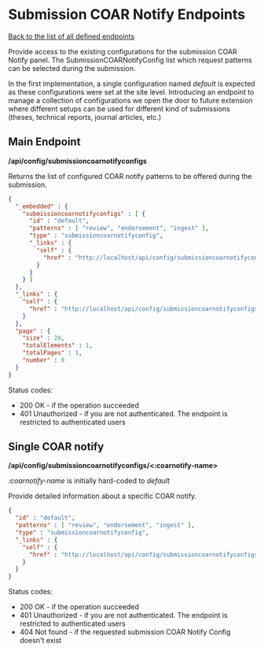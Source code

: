 # Submission COAR Notify Endpoints
[Back to the list of all defined endpoints](endpoints.md)

Provide access to the existing configurations for the submission COAR Notify panel.
The SubmissionCOARNotifyConfig list which request patterns can be selected during the submission.

In the first implementation, a single configuration named *default* is expected as these configurations were set at the site level.
Introducing an endpoint to manage a collection of configurations we open the door to future extension where different setups can be used for different kind of submissions (theses, technical reports, journal articles, etc.)

## Main Endpoint
**/api/config/submissioncoarnotifyconfigs**

Returns the list of configured COAR notify patterns to be offered during the submission.

```json
{
  "_embedded" : {
    "submissioncoarnotifyconfigs" : [ {
      "id" : "default",
      "patterns" : [ "review", "endorsement", "ingest" ],
      "type" : "submissioncoarnotifyconfig",
      "_links" : {
        "self" : {
          "href" : "http://localhost/api/config/submissioncoarnotifyconfigs/default"
        }
      }
    } ]
  },
  "_links" : {
    "self" : {
      "href" : "http://localhost/api/config/submissioncoarnotifyconfigs"
    }
  },
  "page" : {
    "size" : 20,
    "totalElements" : 1,
    "totalPages" : 1,
    "number" : 0
  }
}
```

Status codes:
* 200 OK - if the operation succeeded
* 401 Unauthorized - if you are not authenticated. The endpoint is restricted to authenticated users


## Single COAR notify
**/api/config/submissioncoarnotifyconfigs/<:coarnotify-name>**

*:coarnotify-name* is initially hard-coded to *default*

Provide detailed information about a specific COAR notify.
```json
{
  "id" : "default",
  "patterns" : [ "review", "endorsement", "ingest" ],
  "type" : "submissioncoarnotifyconfig",
  "_links" : {
    "self" : {
      "href" : "http://localhost/api/config/submissioncoarnotifyconfigs/default"
    }
  }
}
```

Status codes:
* 200 OK - if the operation succeeded
* 401 Unauthorized - if you are not authenticated. The endpoint is restricted to authenticated users
* 404 Not found - if the requested submission COAR Notify Config doesn't exist